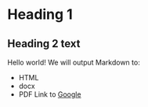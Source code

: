 # Heading 1

## Heading 2 text

Hello world!
We will output Markdown to:

- HTML
- docx
- PDF
Link to [Google](http://www.google.com/)
